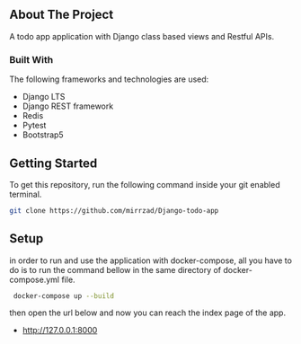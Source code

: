 <!-- ABOUT THE PROJECT -->
## About The Project

A todo app application with Django class based views and Restful APIs.


### Built With

The following frameworks and technologies are used:

* Django LTS
* Django REST framework
* Redis
* Pytest
* Bootstrap5



<!-- GETTING STARTED -->
## Getting Started

To get this repository, run the following command inside your git enabled terminal.
  ```sh
  git clone https://github.com/mirrzad/Django-todo-app
  ```

<!-- Setup -->
## Setup

in order to run and use the application with docker-compose, all you have to do is to run the 
command bellow in the same directory of docker-compose.yml file.

 ```sh
  docker-compose up --build
  ```
then open the url below and now you can reach the index page of the app.

* http://127.0.0.1:8000



